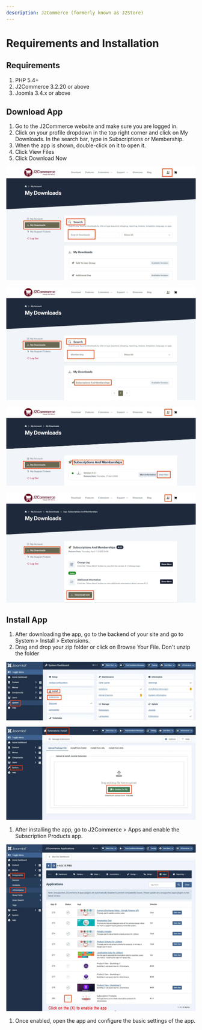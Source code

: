 ```yaml
---
description: J2Commerce (formerly known as J2Store)
---
```


# Requirements and Installation

## Requirements <a href="#requirements" id="requirements"></a>

1. PHP 5.4+
2. J2Commerce 3.2.20 or above
3. Joomla 3.4.x or above

## Download App <a href="#installation" id="installation"></a>

1. Go to the J2Commerce website and make sure you are logged in.&#x20;
2. Click on your profile dropdown in the top right corner and click on My Downloads. In the search bar, type in Subscriptions or Membership.&#x20;
3. When the app is shown, double-click on it to open it.
4. Click View Files
5. Click Download Now

![App Search](<../../assets/app search (1).webp>)

![App Search](<../../assets/app search1 (1).webp>)

![View App Files](<../../assets/app download.webp>)

![Download App](<../../assets/app download1.webp>)

## Install App <a href="#installation" id="installation"></a>

1. After downloading the app, go to the backend of your site and go to System > Install > Extensions.
2. Drag and drop your zip folder or click on Browse Your File. Don't unzip the folder

![Install the app](<../../assets/app install1 (1).webp>)

![Install the app](<../../assets/install.webp>)

1. After installing the app, go to J2Commerce > Apps and enable the Subscription Products app.

![Enabling the app](<../../assets/app install.webp>)

1. Once enabled, open the app and configure the basic settings of the app.
